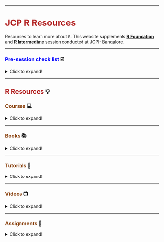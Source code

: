 ------------

# <span style="color: firebrick;"> JCP R Resources </span>

Resources to learn more about `R`. This website supplements <ins>**R Foundation**</ins> and <ins>**R Intermediate**</ins> session conducted at JCPI- Bangalore. 

****

###  <span style="color: blue;"> Pre-session check list </span> :ballot_box_with_check:

<details>
  <summary>Click to expand!</summary>

We would require `R` and `R Studio` for the session. Remember that `R Studio` doesn't work without `R`. You would need to download both of these softwares. 

* [ ] [**R download**](https://cran.r-project.org/bin/windows/base/) 
* [ ] [**R Studio Download**](https://rstudio.com/products/rstudio/download/#download) 

* [ ] [**Read R Foundations Syllabus**](https://github.com/vkoul/jcpR/blob/master/Resources/R_Foundations_Syllabus.pdf) 
* [ ] [**Watch: What is R?**](https://www.youtube.com/watch?v=XcBLEVknqvY): A very good introductory video on R. 


### <span style="color: #8B4513"> Reference Books (R Foundation) :orange_book: </span> 

* [ ] [**Hands-On Programming with R**](https://rstudio-education.github.io/hopr/) 
    * [ ] [**Ch-2: The very basics**](https://rstudio-education.github.io/hopr/basics.html) 
    * [ ] [**Ch-3: Packages and Help Pages**](https://rstudio-education.github.io/hopr/packages.html) 
    * [ ] [**Ch-5: R Objects**](https://rstudio-education.github.io/hopr/r-objects.html) 
    * [ ] [**Ch-6: R Notation**](https://rstudio-education.github.io/hopr/r-notation.html) 

* [ ] [**R for Data Science**](https://r4ds.had.co.nz/) 
    * [ ] [**Ch-11: Data Import**](https://r4ds.had.co.nz/data-import.html) .
    * [ ] [**Ch-5: Data Transformation**](https://r4ds.had.co.nz/transform.html)
    * [ ] [**Ch-18: Pipes**](https://r4ds.had.co.nz/pipes.html)

</details>

****


## <span style="color: firebrick;"> R Resources </span> :bulb:

### <span style="color: #8B4513"> Courses </span> :computer:

<details>
  <summary>Click to expand!</summary>

1. **[Introduction to R by Datacamp](https://www.datacamp.com/courses/free-introduction-to-r)**: Good intro course. Although its paid now.

2. **[Data Science: R Basics](https://www.edx.org/course/r-basics-2)**: This is by Harvard and is a part of the 9 courses in **[Data Science Certificate](https://www.edx.org/professional-certificate/harvardx-data-science)**. If you are interested in learning ML and Stats these are great courses. 

3. **[Dataquest R Courses](https://www.dataquest.io/path/data-analyst-r/)**: Dataquest is similar to [Datacamp](www.datacamp.com), you can learn R coding in an interactive manner. Check out their free courses
    - **[Introduction to Programming in R](https://www.dataquest.io/course/intro-to-r/)**
    - **[Intermediate R Programming](https://www.dataquest.io/course/intermediate-r-programming/)**
    - **[Data Visualization in R](https://www.dataquest.io/course/r-data-viz/)**

4. **[Swirl: Learn R interactively within R Studio](https://swirlstats.com/students.html)**: The swirl R package makes it fun and easy to learn R programming and data science. If you are new to R, have no fear.

5. **[R Bootcamp](https://www.datacamp.com/courses/rbootcamp)**: This is a short course covering the basics of [`ggplot`](https://ggplot2.tidyverse.org/), [`dplyr`](https://dplyr.tidyverse.org/), [`tidyr`](https://tidyr.tidyverse.org/) and `broom`.

6. **[Effective Data Storytelling using the tidyverse](https://www.datacamp.com/courses/3085)**: This course is designed to supplement and build on the content covered at http://moderndive.com and the slides at http://bit.ly/soc301-slides. It assumes that you have completed the Introduction to R course on DataCamp.


</details>

****
### <span style="color: #8B4513"> Books </span> :books:

<details>
  <summary>Click to expand!</summary>
    
1. **[R For Data Science](https://r4ds.had.co.nz/)**: This book is a great introduction to `R` and covers the components of the [`Data Science pipeline`](https://r4ds.had.co.nz/introduction.html) which we discussed in the session. 

2. **[Hands-On Programming with R](https://rstudio-education.github.io/hopr/)**: This covers the programmatic aspects of the `R` language and would help you to be really clear with the basics. 

3. **[Cookbook for R](http://www.cookbook-r.com)** The goal of the cookbook is to provide solutions to common tasks and problems in analyzing data. Most of the code in these pages can be copied and pasted into the R command window if you want to see them in action.

</details>

****
### <span style="color: #8B4513"> Tutorials </span>:ledger:
<details>
  <summary>Click to expand!</summary>

1. **[R Primers](https://rstudio.cloud/learn/primers)** : Learn data science basics with the interactive tutorials designed by RStudio.

1. **[R Programming](https://swcarpentry.github.io/r-novice-inflammation/)**

2. **[R for Reproducible Scientific Analysis](http://swcarpentry.github.io/r-novice-gapminder/)** : An introduction to R for non-programmers using gapminder data

3. **[Data Analysis and Visualization in R](https://datacarpentry.org/R-ecology-lesson/index.html)**

4. **[Data Wrangling with R](https://cengel.github.io/R-data-wrangling/)**

5. **[R Studio Cheatsheets](https://rstudio.com/resources/cheatsheets/)** 


</details>

***
    
### <span style="color: #8B4513"> Videos </span>:tv:

<details>
  <summary>Click to expand!</summary>
    
1. **[What is R?](https://www.youtube.com/watch?v=XcBLEVknqvY)** : A very good introductory video on R. 

2. **[Why Use R? - R Tidyverse Reporting and Analytics for Excel Users](https://www.youtube.com/watch?v=jn_3N_o2d6Q)**

3. **[Data Analysis Screencasts](https://www.youtube.com/watch?v=nx5yhXAQLxw&list=PLnH3UnphKJdvbQsOFoFcTrbn18I_NBvW3)** : [David Robinson](http://varianceexplained.org/) is a Data Scientest at Datacamp and does a weekly #TidyTuesday Screencast. You can do it along with him, very good exercise in Data Analysis using R. 

</details>

****
### <span style="color: #8B4513"> Assignments </span> :pencil:

<details>
  <summary>Click to expand!</summary>

1. **The Analytics Edge** course either on [OCW](https://ocw.mit.edu/courses/sloan-school-of-management/15-071-the-analytics-edge-spring-2017/index.htm) or [edx](https://edx.org/course/the-analytics-edge). Please check the assignments tab. They have provided the data for each assignment. You can readily check your answers on their website. 

  * Some of these assignments would expect you to know more than what was covered in class, so make extensive use of Google. This is a proper Masters level course taught at MIT in their Business Analytics program, so expect it to be challenging but you will definitely learn a lot if you are able to finish the assignments. 

2. **[In-house test](http://rpubs.com/cbatra/500620)**: This is a pre-requiste to attend the R-Intermediate class. Mail me for the datasets to be used. 

3. **[Revision Quiz](http://rpubs.com/koulvi/revisionquiz)**: Based on Part 1 of R Foundations 

</details>

